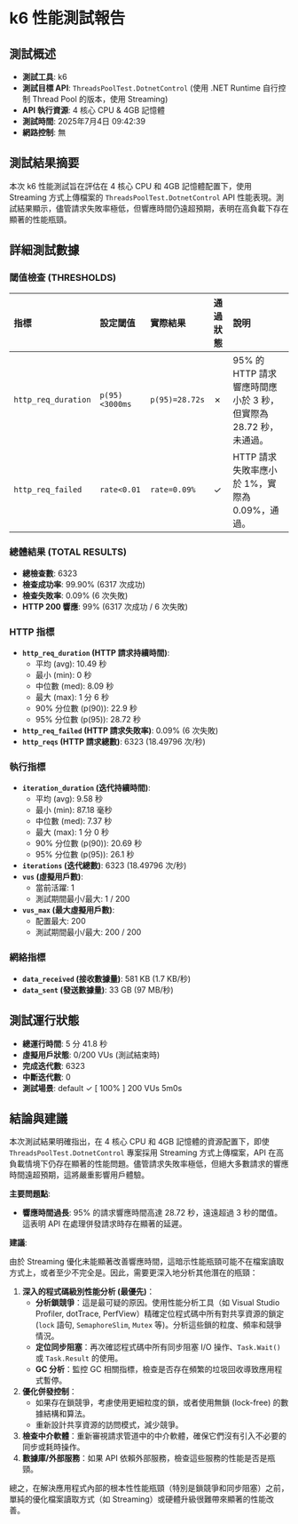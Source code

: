 # k6 性能測試報告

## 測試概述

*   **測試工具**: k6
*   **測試目標 API**: `ThreadsPoolTest.DotnetControl` (使用 .NET Runtime 自行控制 Thread Pool 的版本，使用 Streaming)
*   **API 執行資源**: 4 核心 CPU & 4GB 記憶體
*   **測試時間**: 2025年7月4日 09:42:39
*   **網路控制**: 無

## 測試結果摘要

本次 k6 性能測試旨在評估在 4 核心 CPU 和 4GB 記憶體配置下，使用 Streaming 方式上傳檔案的 `ThreadsPoolTest.DotnetControl` API 性能表現。測試結果顯示，儘管請求失敗率極低，但響應時間仍遠超預期，表明在高負載下存在顯著的性能瓶頸。

## 詳細測試數據

### 閾值檢查 (THRESHOLDS)

| 指標              | 設定閾值      | 實際結果      | 通過狀態 | 說明                                     |
| :---------------- | :------------ | :------------ | :------- | :--------------------------------------- |
| `http_req_duration` | `p(95)<3000ms` | `p(95)=28.72s` | ✗        | 95% 的 HTTP 請求響應時間應小於 3 秒，但實際為 28.72 秒，未通過。 |
| `http_req_failed`   | `rate<0.01`   | `rate=0.09%`  | ✓        | HTTP 請求失敗率應小於 1%，實際為 0.09%，通過。 |

### 總體結果 (TOTAL RESULTS)

*   **總檢查數**: 6323
*   **檢查成功率**: 99.90% (6317 次成功)
*   **檢查失敗率**: 0.09% (6 次失敗)
*   **HTTP 200 響應**: 99% (6317 次成功 / 6 次失敗)

### HTTP 指標

*   **`http_req_duration` (HTTP 請求持續時間)**:
    *   平均 (avg): 10.49 秒
    *   最小 (min): 0 秒
    *   中位數 (med): 8.09 秒
    *   最大 (max): 1 分 6 秒
    *   90% 分位數 (p(90)): 22.9 秒
    *   95% 分位數 (p(95)): 28.72 秒
*   **`http_req_failed` (HTTP 請求失敗率)**: 0.09% (6 次失敗)
*   **`http_reqs` (HTTP 請求總數)**: 6323 (18.49796 次/秒)

### 執行指標

*   **`iteration_duration` (迭代持續時間)**:
    *   平均 (avg): 9.58 秒
    *   最小 (min): 87.18 毫秒
    *   中位數 (med): 7.37 秒
    *   最大 (max): 1 分 0 秒
    *   90% 分位數 (p(90)): 20.69 秒
    *   95% 分位數 (p(95)): 26.1 秒
*   **`iterations` (迭代總數)**: 6323 (18.49796 次/秒)
*   **`vus` (虛擬用戶數)**:
    *   當前活躍: 1
    *   測試期間最小/最大: 1 / 200
*   **`vus_max` (最大虛擬用戶數)**:
    *   配置最大: 200
    *   測試期間最小/最大: 200 / 200

### 網絡指標

*   **`data_received` (接收數據量)**: 581 KB (1.7 KB/秒)
*   **`data_sent` (發送數據量)**: 33 GB (97 MB/秒)

## 測試運行狀態

*   **總運行時間**: 5 分 41.8 秒
*   **虛擬用戶狀態**: 0/200 VUs (測試結束時)
*   **完成迭代數**: 6323
*   **中斷迭代數**: 0
*   **測試場景**: default ✓ [ 100% ] 200 VUs 5m0s

## 結論與建議

本次測試結果明確指出，在 4 核心 CPU 和 4GB 記憶體的資源配置下，即使 `ThreadsPoolTest.DotnetControl` 專案採用 Streaming 方式上傳檔案，API 在高負載情境下仍存在顯著的性能問題。儘管請求失敗率極低，但絕大多數請求的響應時間遠超預期，這將嚴重影響用戶體驗。

**主要問題點**:

*   **響應時間過長**: 95% 的請求響應時間高達 28.72 秒，遠遠超過 3 秒的閾值。這表明 API 在處理併發請求時存在顯著的延遲。

**建議**:

由於 Streaming 優化未能顯著改善響應時間，這暗示性能瓶頸可能不在檔案讀取方式上，或者至少不完全是。因此，需要更深入地分析其他潛在的瓶頸：

1.  **深入的程式碼級別性能分析 (最優先)**：
    *   **分析鎖競爭**：這是最可疑的原因。使用性能分析工具（如 Visual Studio Profiler, dotTrace, PerfView）精確定位程式碼中所有對共享資源的鎖定 (`lock` 語句, `SemaphoreSlim`, `Mutex` 等)。分析這些鎖的粒度、頻率和競爭情況。
    *   **定位同步阻塞**：再次確認程式碼中所有同步阻塞 I/O 操作、`Task.Wait()` 或 `Task.Result` 的使用。
    *   **GC 分析**：監控 GC 相關指標，檢查是否存在頻繁的垃圾回收導致應用程式暫停。
2.  **優化併發控制**：
    *   如果存在鎖競爭，考慮使用更細粒度的鎖，或者使用無鎖 (lock-free) 的數據結構和算法。
    *   重新設計共享資源的訪問模式，減少競爭。
3.  **檢查中介軟體**：重新審視請求管道中的中介軟體，確保它們沒有引入不必要的同步或耗時操作。
4.  **數據庫/外部服務**：如果 API 依賴外部服務，檢查這些服務的性能是否是瓶頸。

總之，在解決應用程式內部的根本性性能瓶頸（特別是鎖競爭和同步阻塞）之前，單純的優化檔案讀取方式（如 Streaming）或硬體升級很難帶來顯著的性能改善。